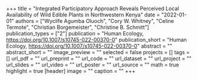 +++
title = "Integrated Participatory Approach Reveals Perceived Local Availability of Wild Edible Plants in Northwestern Kenya"
date = "2022-01-01"
authors = ["Wyclife Agumba Oluoch", "Cory W. Whitney", "Celine Termote", "Christian Borgemeister", "Christine B. Schmitt"]
publication_types = ["2"]
publication = "Human Ecology, https://doi.org/10.1007/s10745-022-00370-0"
publication_short = "Human Ecology, https://doi.org/10.1007/s10745-022-00370-0"
abstract = ""
abstract_short = ""
image_preview = ""
selected = false
projects = []
tags = []
url_pdf = ""
url_preprint = ""
url_code = ""
url_dataset = ""
url_project = ""
url_slides = ""
url_video = ""
url_poster = ""
url_source = ""
math = true
highlight = true
[header]
image = ""
caption = ""
+++
